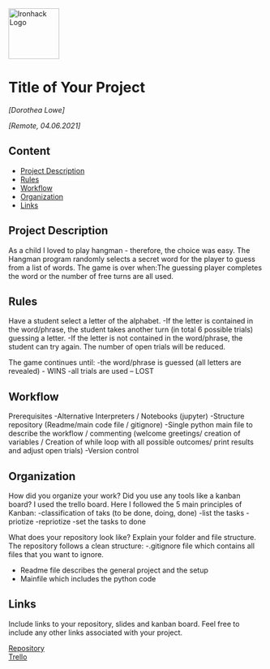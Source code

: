 <img src="https://bit.ly/2VnXWr2" alt="Ironhack Logo" width="100"/>

# Title of Your Project
*[Dorothea Lowe]*

*[Remote, 04.06.2021]*

## Content
- [Project Description](#project-description)
- [Rules](#rules)
- [Workflow](#workflow)
- [Organization](#organization)
- [Links](#links)

## Project Description
As a child I loved to play hangman - therefore, the choice was easy. The Hangman program randomly selects a secret word for the player to guess from a list of words. The game is over when:The guessing player completes the word or the number of free turns are all used.
## Rules
Have a student select a letter of the alphabet.
-If the letter is contained in the word/phrase, the student takes another turn (in total 6 possible trials) guessing a letter.
-If the letter is not contained in the word/phrase, the student can try again. The number of open trials will be reduced. 

The game continues until:
-the word/phrase is guessed (all letters are revealed)  - WINS
-all trials are used – LOST

## Workflow

Prerequisites
-Alternative Interpreters / Notebooks (jupyter)
-Structure repository (Readme/main code file / gitignore)
-Single python main file to describe the workflow / commenting
 (welcome greetings/ creation of variables / Creation of while loop with all possible outcomes/ print results and adjust open trials)
-Version control
## Organization
How did you organize your work? Did you use any tools like a kanban board?
I used the trello board. Here I followed the 5 main principles of Kanban:
-classification of taks (to be done, doing, done)
-list the tasks
-priotize
-repriotize
-set the tasks to done

What does your repository look like? Explain your folder and file structure.
The repository follows a clean structure:
-.gitignore file which contains all files that you want to ignore. 
- Readme file describes the general project and the setup
- Mainfile which includes the python code
## Links
Include links to your repository, slides and kanban board. Feel free to include any other links associated with your project.

[Repository](https://github.com/ta-data-remote/Project-Week-1-Build-Your-Own-Game/pulls)    
[Trello](https://trello.com/c/30IEkKbh/3-research-about-the-game)  
